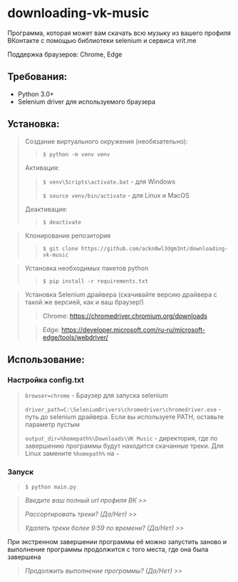 # downloading-vk-music
Программа, которая может вам скачать всю музыку из вашего профиля ВКонтакте с помощью библиотеки selenium и сервиса vrit.me

Поддержка браузеров: Chrome, Edge

## Требования:
- Python 3.0+
- Selenium driver для используемого браузера

## Установка:
> Создание виртуального окружения (необязательно):
>> `$ python -m venv venv`
>
> Активация:
>> `$ venv\Scripts\activate.bat` - для Windows
>>
>> `$ source venv/bin/activate` -  для Linux и MacOS
>
> Деактивация:
>
>> `$ deactivate`

> Клонирование репозитория
>> `$ git clone https://github.com/ackn0wl3dgm3nt/downloading-vk-music`

> Установка необходимых пакетов python
>> `$ pip install -r requirements.txt`

> Установка Selenium драйвера (скачивайте версию драйвера с такой же версией, как и ваш браузер!)
>> Chrome: https://chromedriver.chromium.org/downloads
>
>> Edge: https://developer.microsoft.com/ru-ru/microsoft-edge/tools/webdriver/

## Использование:
### Настройка config.txt
> `browser=chrome` - Браузер для запуска selenium
>
> `driver_path=C:\SeleniumDrivers\chromedriver\chromedriver.exe` - путь до selenium драйвера. Если вы используете PATH, оставьте параметр пустым
>
> `output_dir=%homepath%\Downloads\VK Music` - директория, где по завершению программы будут находится скачанные треки. Для Linux замените `%homepath%` на `~`
### Запуск
> `$ python main.py`

> *Введите ваш полный url профиля ВК >>*
>
> *Рассортировать треки? (Да/Нет) >>*
>
> *Удалять треки более 9:59 по времени? (Да/Нет) >>*

При экстренном завершении программы её можно запустить заново и выполнение программы продолжится с того места, где она была завершена
> *Продолжить выполнение программы? (Да/Нет) >>*

